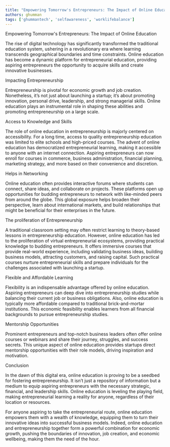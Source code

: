 ```yaml
---
title: "Empowering Tomorrow's Entrepreneurs: The Impact of Online Education"  # Wrap the title in double quotes
authors: ghumman
tags: ['ghummantech', 'selfawareness', 'worklifebalance']
---
```


Empowering Tomorrow's Entrepreneurs: The Impact of Online Education
<!-- truncate -->

The rise of digital technology has significantly transformed the traditional education system, ushering in a revolutionary era where learning transcends geographical boundaries and time constraints. Online education has become a dynamic platform for entrepreneurial education, providing aspiring entrepreneurs the opportunity to acquire skills and create innovative businesses.

Impacting Entrepreneurship

Entrepreneurship is pivotal for economic growth and job creation. Nonetheless, it’s not just about launching a startup; it’s about promoting innovation, personal drive, leadership, and strong managerial skills. Online education plays an instrumental role in shaping these abilities and promoting entrepreneurship on a large scale.

Access to Knowledge and Skills

The role of online education in entrepreneurship is majorly centered on accessibility. For a long time, access to quality entrepreneurship education was limited to elite schools and high-priced courses. The advent of online education has democratized entrepreneurial learning, making it accessible to anyone with an internet connection. Aspiring entrepreneurs can now enroll for courses in commerce, business administration, financial planning, marketing strategy, and more based on their convenience and discretion.

Helps in Networking

Online education often provides interactive forums where students can connect, share ideas, and collaborate on projects. These platforms open up opportunities for budding entrepreneurs to network with like-minded peers from around the globe. This global exposure helps broaden their perspective, learn about international markets, and build relationships that might be beneficial for their enterprises in the future.

The proliferation of Entrepreneurship

A traditional classroom setting may often restrict learning to theory-based lessons in entrepreneurship education. However, online education has led to the proliferation of virtual entrepreneurial ecosystems, providing practical knowledge to budding entrepreneurs. It offers immersive courses that provide real-world experience, including validating business ideas, building business models, attracting customers, and raising capital. Such practical courses nurture entrepreneurial skills and prepare individuals for the challenges associated with launching a startup.

Flexible and Affordable Learning

Flexibility is an indispensable advantage offered by online education. Aspiring entrepreneurs can deep dive into entrepreneurship studies while balancing their current job or business obligations. Also, online education is typically more affordable compared to traditional brick-and-mortar institutions. This economic feasibility enables learners from all financial backgrounds to pursue entrepreneurship studies.

Mentorship Opportunities

Prominent entrepreneurs and top-notch business leaders often offer online courses or webinars and share their journey, struggles, and success secrets. This unique aspect of online education provides startups direct mentorship opportunities with their role models, driving inspiration and motivation.

Conclusion 

In the dawn of this digital era, online education is proving to be a seedbed for fostering entrepreneurship. It isn’t just a repository of information but a medium to equip aspiring entrepreneurs with the necessary strategic, financial, and leadership skills. Online education is leveling the playing field, making entrepreneurial learning a reality for anyone, regardless of their location or resources.

For anyone aspiring to take the entrepreneurial route, online education empowers them with a wealth of knowledge, equipping them to turn their innovative ideas into successful business models. Indeed, online education and entrepreneurship together form a powerful combination for economic growth, pushing the boundaries of innovation, job creation, and economic wellbeing, making them the need of the hour.
